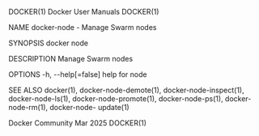 DOCKER(1)							      Docker User Manuals							     DOCKER(1)

NAME
       docker-node - Manage Swarm nodes

SYNOPSIS
       docker node

DESCRIPTION
       Manage Swarm nodes

OPTIONS
       -h, --help[=false]      help for node

SEE ALSO
       docker(1), docker-node-demote(1), docker-node-inspect(1), docker-node-ls(1), docker-node-promote(1), docker-node-ps(1), docker-node-rm(1), docker-node-
       update(1)

Docker Community							   Mar 2025								     DOCKER(1)
